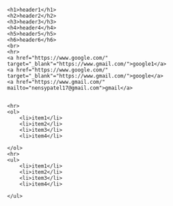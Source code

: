<html>
    <head>
        <title>day1 typogrp</title>        
    </head>  
    <body background="Hydrangeas.jpg">
        
     

    <h1>header1</h1>
    <h2>header2</h2>
    <h3>header3</h3>
    <h4>header4</h4>
    <h5>header5</h5>
    <h6>header6</h6>
    <br>
    <hr>
    <a href="https://www.google.com/" target="_blank"="https://www.gmail.com/">google1</a>
    <a href="https://www.google.com/" target="_blank"="https://www.gmail.com/">google</a>
    <a href="https://www.gmail.com/" mailto="nensypatel17@gmail.com">gmail</a>
    
  
    <hr>
    <ol> 
        <li>item1</li>
        <li>item2</li>
        <li>item3</li>
        <li>item4</li>
   
    </ol>
    <hr>
    <ul>
        <li>item1</li>
        <li>item2</li>
        <li>item3</li>
        <li>item4</li>
        
    </ul>
</body>

</html>
